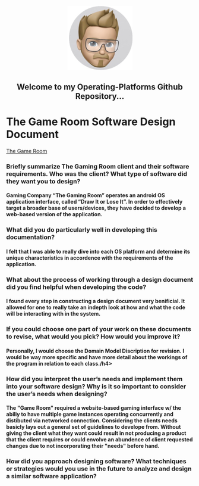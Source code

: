 <p align="center"><img src="https://github.com/va-nilla-gorilla/CPlusPlus/blob/main/thumbnail_IMG_0037.jpg?raw=true" width="175" title="hover text"></p>

<h2 align="center"> Welcome to my Operating-Platforms Github Repository...</h2>

<h1>The Game Room Software Design Document</h1>

<a href="https://github.com/va-nilla-gorilla/Operating-Platforms/blob/main/CS%20230%20Project%20Two%20Software%20Design%20Document.docx">The Game Room</a>

<h3>Briefly summarize The Gaming Room client and their software requirements. Who was the client? What type of software did they want you to design?</h3>

<h4>Gaming Company “The Gaming Room” operates an android OS application interface, called “Draw It or Lose It”. In order to effectively target a broader base of users/devices, they have decided to develop a web-based version of the application. </h4>

<h3>What did you do particularly well in developing this documentation?</h3>

<h4>I felt that I was able to really dive into each OS platform and determine its unique characteristics in accordence with the requirements of the application. </h4>

<h3>What about the process of working through a design document did you find helpful when developing the code?</h3>

<h4>I found every step in constructing a design document very benificial. It allowed for one to really take an indepth look at how and what the code will be interacting with in the system. </h4>

<h3>If you could choose one part of your work on these documents to revise, what would you pick? How would you improve it?</h3>

<h4>Personally, I would choose the Domain Model Discription for revision. I would be way more specific and have more detail about the workings of the program in relation to each class./h4>

<h3>How did you interpret the user’s needs and implement them into your software design? Why is it so important to consider the user’s needs when designing?</h3>

<h4>The "Game Room" required a website-based gaming interface w/ the abiliy to have multiple game instances operating concurrently and distibuted via networked connection. Considering the clients needs basicly lays out a general set of guidelines to develope from. Without giving the client what they want could result in not producing a product that the client requires or could envolve an abundence of client requested changes due to not incorporating their "needs" before hand.</h4>

<h3>How did you approach designing software? What techniques or strategies would you use in the future to analyze and design a similar software application?</h3>

<h4></h4>
